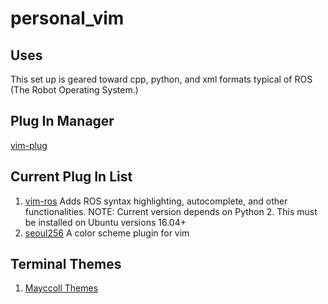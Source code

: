 # personal_vim

## Uses
This set up is geared toward cpp, python, and xml formats typical of ROS (The Robot Operating System.) 

## Plug In Manager
[vim-plug](https://github.com/junegunn/vim-plug)

## Current Plug In List
1. [vim-ros](https://github.com/taketwo/vim-ros)
	Adds ROS syntax highlighting, autocomplete, and other functionalities.
	NOTE: Current version depends on Python 2. This must be installed on Ubuntu versions 16.04+
2. [seoul256](https://github.com/junegunn/seoul256.vim)
	A color scheme plugin for vim
## Terminal Themes
1. [Mayccoll Themes](https://github.com/Mayccoll/Gogh/blob/master/content/themes.md)

